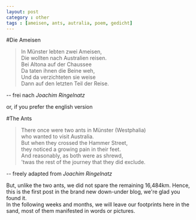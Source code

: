 ```yaml
---
layout: post
category : other
tags : [ameisen, ants, autralia, poem, gedicht]
---
```


#Die Ameisen  


> In Münster lebten zwei Ameisen,  
> Die wollten nach Australien reisen.  
> Bei Altona auf der Chaussee  
> Da taten ihnen die Beine weh,  
> Und da verzichteten sie weise  
> Dann auf den letzten Teil der Reise.

-- frei nach *Joachim Ringelnatz*
	
    
or, if you prefer the english version


#The Ants  

> There once were two ants in Münster (Westphalia)  
> who wanted to visit Australia.  
> But when they crossed the Hammer Street,  
> they noticed a growing pain in their feet.  
> And reasonably, as both were as shrewd,  
> 'twas the rest of the journey that they did exclude.

-- freely adapted from *Joachim Ringelnatz*


But, unlike the two ants, we did not spare the remaining 16,484km. Hence, this is the first post in the brand new down-under blog, we're glad you found it.  
In the following weeks and months, we will leave our footprints here in the sand, most of them manifested in words or pictures.